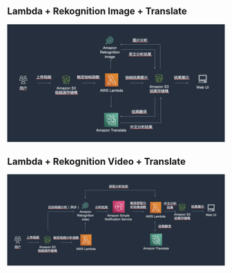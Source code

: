 ## Lambda + Rekognition Image + Translate

![alt text](https://github.com/zhixueli/aws-rekognition/blob/master/rekognition-image/rekognition-image.png?raw=true)

## Lambda + Rekognition Video + Translate

![alt text](https://github.com/zhixueli/aws-rekognition/blob/master/rekognition-video/rekognition-video.png?raw=true)